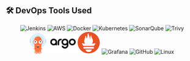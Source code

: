 ## 🛠️ DevOps Tools Used

<p align="center">
  <!-- Jenkins -->
  <img src="https://cdn.jsdelivr.net/gh/devicons/devicon/icons/jenkins/jenkins-original.svg" alt="Jenkins" width="60"/>

  <!-- AWS -->
  <img src="https://cdn.worldvectorlogo.com/logos/aws-2.svg" alt="AWS" width="60"/>

  <!-- Docker -->
  <img src="https://cdn.jsdelivr.net/gh/devicons/devicon/icons/docker/docker-original.svg" alt="Docker" width="60"/>

  <!-- Kubernetes -->
  <img src="https://cdn.jsdelivr.net/gh/devicons/devicon/icons/kubernetes/kubernetes-plain.svg" alt="Kubernetes" width="60"/>

  <!-- SonarQube -->
  <img src="https://raw.githubusercontent.com/SonarSource/sonarcloud-docs/master/images/logo-sonarqube.png" alt="SonarQube" width="90"/>

  <!-- Trivy -->
  <img src="https://raw.githubusercontent.com/aquasecurity/trivy/main/docs/images/trivy-logo.png" alt="Trivy" width="80"/>

  <!-- Argo CD -->
  <img src="https://raw.githubusercontent.com/cncf/artwork/main/projects/argo/horizontal/color/argo-horizontal-color.png" alt="Argo CD" width="120"/>

  <!-- Prometheus -->
  <img src="https://raw.githubusercontent.com/cncf/artwork/main/projects/prometheus/icon/color/prometheus-icon-color.svg" alt="Prometheus" width="60"/>

  <!-- Grafana -->
  <img src="https://upload.wikimedia.org/wikipedia/commons/3/3b/Grafana_icon.svg" alt="Grafana" width="60"/>

  <!-- GitHub -->
  <img src="https://cdn.jsdelivr.net/gh/devicons/devicon/icons/github/github-original.svg" alt="GitHub" width="60"/>

  <!-- Linux -->
  <img src="https://cdn.jsdelivr.net/gh/devicons/devicon/icons/linux/linux-original.svg" alt="Linux" width="60"/>
</p>

